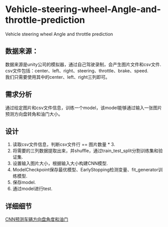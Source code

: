 # Vehicle-steering-wheel-Angle-and-throttle-prediction
Vehicle steering wheel Angle and throttle prediction

## 数据来源：
数据来源是unity公司的模拟器，通过自己驾驶录制，会产生图片文件和csv文件.  
csv文件包括：center、left、right、steering、throttle、brake、speed.  
我们只需要使用其中的center、left、right三列即可。   

## 需求分析
通过给定图片和csv文件信息，训练一个model，该model能够通过输入一张图片预测方向盘转角和油门大小。   

## 设计 
1. 读取csv文件信息，判断csv文件行 == 图片数量 * 3.  
2. 将需要的三列数据提取出来，并shuffle，通过train_test_split分割训练集和验证集.  
3. 设置输入图片大小，根据输入大小构建CNN模型.  
4. ModelCheckpoint保存最优模型、EarlyStopping检测变量、fit_generator训练模型.  
5. 保存model.  
6. 通过model进行test.  

## 详细细节

[CNN预测车辆方向盘角度和油门](https://blog.csdn.net/qq_38262266/article/details/102983153)
